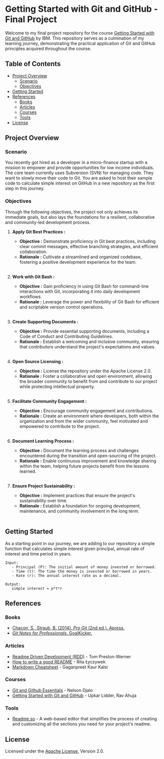 
# Getting Started with Git and GitHub - Final Project

Welcome to my final project repository for the course [Getting Started with Git and GitHub](https://www.coursera.org/learn/getting-started-with-git-and-github) by IBM. This repository serves as a culmination of my learning journey, demonstrating the practical application of Git and GitHub principles acquired throughout the course.  



## Table of Contents

   - [Project Overview](#project-overview)
      * [Scenario](#scenario)
      * [Objectives](#objectives)
   - [Getting Started](#getting-started)
   - [References](#references)
      * [Books](#books)
      * [Articles](#articles)
      * [Courses](#courses)
      * [Tools](#tools)
   - [License](#license)
## Project Overview

### Scenario

You recently got hired as a developer in a micro-finance startup with a mission to empower and provide opportunities for low income individuals. The core team currently uses Subversion (SVN) for managing code. They want to slowly move their code to Git. You are asked to host their sample code to calculate simple interest on GitHub in a new repository as the first step in this journey. 

### Objectives

Through the following objectives, the project not only achieves its immediate goals, but also lays the foundations for a resilient, collaborative and community-led development process.  

1. **Apply Git Best Practices :**
    - **Objective :** Demonstrate proficiency in Git best practices, including clear commit messages, effective branching strategies, and efficient collaboration.
    - **Rationale :** Cultivate a streamlined and organized codebase, fostering a positive development experience for the team. <br><br>
    
2. **Work with Git Bash :**
    - **Objective :** Gain proficiency in using Git Bash for command-line interactions with Git, incorporating it into daily development workflows.
    - **Rationale :** Leverage the power and flexibility of Git Bash for efficient and scriptable version control operations. <br><br>
    
3. **Create Supporting Documents :**
    - **Objective :** Provide essential supporting documents, including a Code of Conduct and Contributing Guidelines.
    - **Rationale :** Establish a welcoming and inclusive community, ensuring that contributors understand the project's expectations and values. <br><br>
    
4. **Open Source Licensing :**
    - **Objective :** License the repository under the Apache License 2.0.
    - **Rationale :** Foster a collaborative and open environment, allowing the broader community to benefit from and contribute to our project while protecting intellectual property. <br><br>
    
5. **Facilitate Community Engagement :**
    - **Objective :** Encourage community engagement and contributions.
    - **Rationale :** Create an environment where developers, both within the organization and from the wider community, feel motivated and empowered to contribute to the project. <br><br>
    
6. **Document Learning Process :**
    - **Objective :** Document the learning process and challenges encountered during the transition and open-sourcing of the project.
    - **Rationale :** Enable continuous improvement and knowledge sharing within the team, helping future projects benefit from the lessons learned. <br><br>
    
7. **Ensure Project Sustainability :**
    - **Objective :**  Implement practices that ensure the project's sustainability over time.
    - **Rationale :** Establish a foundation for ongoing development, maintenance, and community involvement in the long term. <br><br>
## Getting Started

As a starting point in our journey, we are adding to our repository a simple function that calculates simple interest given principal, annual rate of interest and time period in years.

```
Input:
   - Principal (P): The initial amount of money invested or borrowed.
   - Time (t): The time the money is invested or borrowed in years.
   - Rate (r): The annual interest rate as a decimal.

Output:
   simple interest = p*t*r
```

## References

### Books
 - [Chacon, S., Straub, B. (2014). *Pro Git* (2nd ed.). Apress.](https://git-scm.com/book/en/v2)
 - [ *Git Notes for Professionals*. GoalKicker.](https://books.goalkicker.com/GitBook/)


### Articles
 - [Readme Driven Development (RDD)](https://tom.preston-werner.com/2010/08/23/readme-driven-development.html) - Tom Preston-Werner
 - [How to write a good README](https://bulldogjob.com/readme/how-to-write-a-good-readme-for-your-github-project) - Rita Łyczywek
 - [Markdown Cheatsheet](https://medium.com/analytics-vidhya/writing-github-readme-e593f278a796) - Gaganpreet Kaur Kalsi


### Courses 
- [Git and Github Essentials](https://app.amigoscode.com/courses/1317178/lectures/30664230) - Nelson Djalo
- [Getting Started with Git and GitHub](https://www.coursera.org/learn/getting-started-with-git-and-github?) - Upkar Lidder, Rav Ahuja


### Tools
- [Readme.so](https://readme.so/) - A web-based editor that simplifies the process of creating and customizing all the sections you need for your project's readme.
## License

Licensed under the [Apache License](https://www.apache.org/licenses/LICENSE-2.0), Version 2.0.

